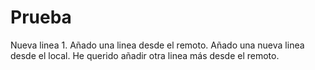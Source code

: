 # Prueba
Nueva linea 1.
Añado una linea desde el remoto.
Añado una nueva linea desde el local.
He querido añadir otra linea más desde el remoto.
